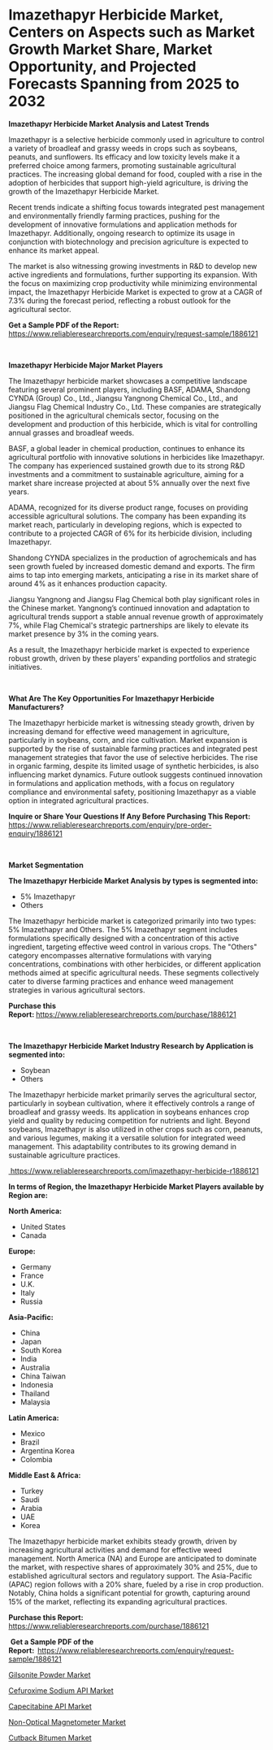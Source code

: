 <p><h1>Imazethapyr Herbicide Market, Centers on Aspects such as Market Growth Market Share, Market Opportunity, and Projected Forecasts Spanning from 2025 to 2032</h1></p><p><strong>Imazethapyr Herbicide Market Analysis and Latest Trends</strong></p>
<p><p>Imazethapyr is a selective herbicide commonly used in agriculture to control a variety of broadleaf and grassy weeds in crops such as soybeans, peanuts, and sunflowers. Its efficacy and low toxicity levels make it a preferred choice among farmers, promoting sustainable agricultural practices. The increasing global demand for food, coupled with a rise in the adoption of herbicides that support high-yield agriculture, is driving the growth of the Imazethapyr Herbicide Market. </p><p>Recent trends indicate a shifting focus towards integrated pest management and environmentally friendly farming practices, pushing for the development of innovative formulations and application methods for Imazethapyr. Additionally, ongoing research to optimize its usage in conjunction with biotechnology and precision agriculture is expected to enhance its market appeal. </p><p>The market is also witnessing growing investments in R&D to develop new active ingredients and formulations, further supporting its expansion. With the focus on maximizing crop productivity while minimizing environmental impact, the Imazethapyr Herbicide Market is expected to grow at a CAGR of 7.3% during the forecast period, reflecting a robust outlook for the agricultural sector.</p></p>
<p><strong>Get a Sample PDF of the Report:&nbsp;</strong> <a href="https://www.reliableresearchreports.com/enquiry/request-sample/1886121?utm_campaign=16&utm_medium=2&utm_source=Github&utm_content=ia&utm_term=31012025&utm_id=imazethapyr-herbicide">https://www.reliableresearchreports.com/enquiry/request-sample/1886121</a></p>
<p>&nbsp;</p>
<p><strong>Imazethapyr Herbicide Major Market Players</strong></p>
<p><p>The Imazethapyr herbicide market showcases a competitive landscape featuring several prominent players, including BASF, ADAMA, Shandong CYNDA (Group) Co., Ltd., Jiangsu Yangnong Chemical Co., Ltd., and Jiangsu Flag Chemical Industry Co., Ltd. These companies are strategically positioned in the agricultural chemicals sector, focusing on the development and production of this herbicide, which is vital for controlling annual grasses and broadleaf weeds.</p><p>BASF, a global leader in chemical production, continues to enhance its agricultural portfolio with innovative solutions in herbicides like Imazethapyr. The company has experienced sustained growth due to its strong R&D investments and a commitment to sustainable agriculture, aiming for a market share increase projected at about 5% annually over the next five years.</p><p>ADAMA, recognized for its diverse product range, focuses on providing accessible agricultural solutions. The company has been expanding its market reach, particularly in developing regions, which is expected to contribute to a projected CAGR of 6% for its herbicide division, including Imazethapyr.</p><p>Shandong CYNDA specializes in the production of agrochemicals and has seen growth fueled by increased domestic demand and exports. The firm aims to tap into emerging markets, anticipating a rise in its market share of around 4% as it enhances production capacity.</p><p>Jiangsu Yangnong and Jiangsu Flag Chemical both play significant roles in the Chinese market. Yangnong’s continued innovation and adaptation to agricultural trends support a stable annual revenue growth of approximately 7%, while Flag Chemical's strategic partnerships are likely to elevate its market presence by 3% in the coming years.</p><p>As a result, the Imazethapyr herbicide market is expected to experience robust growth, driven by these players' expanding portfolios and strategic initiatives.</p></p>
<p>&nbsp;</p>
<p><strong>What Are The Key Opportunities For Imazethapyr Herbicide Manufacturers?</strong></p>
<p><p>The Imazethapyr herbicide market is witnessing steady growth, driven by increasing demand for effective weed management in agriculture, particularly in soybeans, corn, and rice cultivation. Market expansion is supported by the rise of sustainable farming practices and integrated pest management strategies that favor the use of selective herbicides. The rise in organic farming, despite its limited usage of synthetic herbicides, is also influencing market dynamics. Future outlook suggests continued innovation in formulations and application methods, with a focus on regulatory compliance and environmental safety, positioning Imazethapyr as a viable option in integrated agricultural practices.</p></p>
<p><strong>Inquire or Share Your Questions If Any Before Purchasing This Report:</strong> <a href="https://www.reliableresearchreports.com/enquiry/pre-order-enquiry/1886121?utm_campaign=16&utm_medium=2&utm_source=Github&utm_content=ia&utm_term=31012025&utm_id=imazethapyr-herbicide">https://www.reliableresearchreports.com/enquiry/pre-order-enquiry/1886121</a></p>
<p>&nbsp;</p>
<p><strong>Market Segmentation</strong></p>
<p><strong>The Imazethapyr Herbicide Market Analysis by types is segmented into:</strong></p>
<p><ul><li>5% Imazethapyr</li><li>Others</li></ul></p>
<p><p>The Imazethapyr herbicide market is categorized primarily into two types: 5% Imazethapyr and Others. The 5% Imazethapyr segment includes formulations specifically designed with a concentration of this active ingredient, targeting effective weed control in various crops. The "Others" category encompasses alternative formulations with varying concentrations, combinations with other herbicides, or different application methods aimed at specific agricultural needs. These segments collectively cater to diverse farming practices and enhance weed management strategies in various agricultural sectors.</p></p>
<p><strong>Purchase this Report:&nbsp;</strong><a href="https://www.reliableresearchreports.com/purchase/1886121?utm_campaign=16&utm_medium=2&utm_source=Github&utm_content=ia&utm_term=31012025&utm_id=imazethapyr-herbicide">https://www.reliableresearchreports.com/purchase/1886121</a></p>
<p>&nbsp;</p>
<p><strong>The Imazethapyr Herbicide Market Industry Research by Application is segmented into:</strong></p>
<p><ul><li>Soybean</li><li>Others</li></ul></p>
<p><p>The Imazethapyr herbicide market primarily serves the agricultural sector, particularly in soybean cultivation, where it effectively controls a range of broadleaf and grassy weeds. Its application in soybeans enhances crop yield and quality by reducing competition for nutrients and light. Beyond soybeans, Imazethapyr is also utilized in other crops such as corn, peanuts, and various legumes, making it a versatile solution for integrated weed management. This adaptability contributes to its growing demand in sustainable agriculture practices.</p></p>
<p><a href="https://www.reliableresearchreports.com/imazethapyr-herbicide-r1886121?utm_campaign=16&utm_medium=2&utm_source=Github&utm_content=ia&utm_term=31012025&utm_id=imazethapyr-herbicide">&nbsp;https://www.reliableresearchreports.com/imazethapyr-herbicide-r1886121</a></p>
<p><strong>In terms of Region, the Imazethapyr Herbicide Market Players available by Region are:</strong></p>
<p>
    <p> <strong> North America: </strong>
        <ul>
            <li>United States</li>
            <li>Canada</li>
        </ul>
        </p> 
    <p> <strong> Europe: </strong>
        <ul>
            <li>Germany</li>
            <li>France</li>
            <li>U.K.</li>
            <li>Italy</li>
            <li>Russia</li>
        </ul>
        </p> 
    <p> <strong> Asia-Pacific: </strong>
        <ul>
            <li>China</li>
            <li>Japan</li>
            <li>South Korea</li>
            <li>India</li>
            <li>Australia</li>
            <li>China Taiwan</li>
            <li>Indonesia</li>
            <li>Thailand</li>
            <li>Malaysia</li>
        </ul>
        </p> 
    <p> <strong> Latin America: </strong>
        <ul>
            <li>Mexico</li>
            <li>Brazil</li>
            <li>Argentina Korea</li>
            <li>Colombia</li>
        </ul>
        </p> 
    <p> <strong> Middle East & Africa: </strong>
        <ul>
            <li>Turkey</li>
            <li>Saudi</li>
            <li>Arabia</li>
            <li>UAE</li>
            <li>Korea</li>
        </ul>
    </p>
    </p>
<p><p>The Imazethapyr herbicide market exhibits steady growth, driven by increasing agricultural activities and demand for effective weed management. North America (NA) and Europe are anticipated to dominate the market, with respective shares of approximately 30% and 25%, due to established agricultural sectors and regulatory support. The Asia-Pacific (APAC) region follows with a 20% share, fueled by a rise in crop production. Notably, China holds a significant potential for growth, capturing around 15% of the market, reflecting its expanding agricultural practices.</p></p>
<p><strong>Purchase this Report: </strong><a href="https://www.reliableresearchreports.com/purchase/1886121?utm_campaign=16&utm_medium=2&utm_source=Github&utm_content=ia&utm_term=31012025&utm_id=imazethapyr-herbicide">https://www.reliableresearchreports.com/purchase/1886121</a></p>
<p>&nbsp;<strong>Get a Sample PDF of the Report:&nbsp;&nbsp;</strong><a href="https://www.reliableresearchreports.com/enquiry/request-sample/1886121?utm_campaign=16&utm_medium=2&utm_source=Github&utm_content=ia&utm_term=31012025&utm_id=imazethapyr-herbicide">https://www.reliableresearchreports.com/enquiry/request-sample/1886121</a></p>
<p><strong></strong></p>
<p><p><a href="https://github.com/bholdsfofie/Market-Research-Report-List-1/blob/main/gilsonite-powder-market.md?utm_campaign=16&utm_medium=2&utm_source=Github&utm_content=ia&utm_term=31012025&utm_id=imazethapyr-herbicide">Gilsonite Powder Market</a></p><p><a href="https://www.linkedin.com/pulse/global-cefuroxime-sodium-api-market-trends-analysis-future-growth-n4rjc?utm_campaign=16&utm_medium=2&utm_source=Github&utm_content=ia&utm_term=31012025&utm_id=imazethapyr-herbicide">Cefuroxime Sodium API Market</a></p><p><a href="https://www.linkedin.com/pulse/valuation-production-cost-growth-factors-capecitabine-api-kh7ae?utm_campaign=16&utm_medium=2&utm_source=Github&utm_content=ia&utm_term=31012025&utm_id=imazethapyr-herbicide">Capecitabine API Market</a></p><p><a href="https://www.linkedin.com/pulse/understanding-non-optical-magnetometer-market-key-insights-projected-3dlie?utm_campaign=16&utm_medium=2&utm_source=Github&utm_content=ia&utm_term=31012025&utm_id=imazethapyr-herbicide">Non-Optical Magnetometer Market</a></p><p><a href="https://github.com/mezokathleen834/Market-Research-Report-List-1/blob/main/cutback-bitumen-market.md?utm_campaign=16&utm_medium=2&utm_source=Github&utm_content=ia&utm_term=31012025&utm_id=imazethapyr-herbicide">Cutback Bitumen Market</a></p></p>
